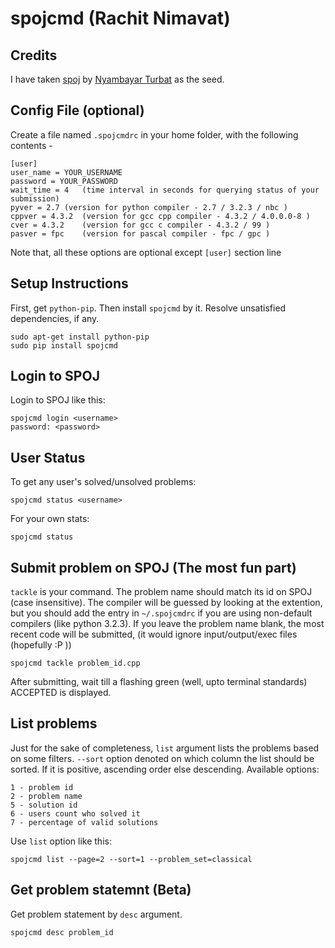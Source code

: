 spojcmd  (Rachit Nimavat)
=========================

Credits
---------------
I have taken [spoj](https://github.com/nyamba/spoj) by [Nyambayar Turbat](https://github.com/nyamba) as the seed.


Config File (optional)
---------------
Create a file named `.spojcmdrc`  in your home folder, with the following  contents -

	[user]
	user_name = YOUR_USERNAME
	password = YOUR_PASSWORD
	wait_time = 4	(time interval in seconds for querying status of your submission)
	pyver = 2.7	(version for python compiler - 2.7 / 3.2.3 / nbc )
	cppver = 4.3.2	(version for gcc cpp compiler - 4.3.2 / 4.0.0.0-8 )
	cver = 4.3.2	(version for gcc c compiler - 4.3.2 / 99 )
	pasver = fpc	(version for pascal compiler - fpc / gpc )

Note that, all these options are optional except `[user]` section line


Setup Instructions
--------------

First, get `python-pip`. Then install `spojcmd` by it. Resolve unsatisfied dependencies, if any.

    sudo apt-get install python-pip
    sudo pip install spojcmd


Login to SPOJ
---------------

Login to SPOJ like this:

	spojcmd login <username>
	password: <password>


User Status
---------------------

To get any user's solved/unsolved problems:

	spojcmd status <username>

For your own stats:

	spojcmd status
	


Submit problem on SPOJ (The most fun part)
--------------

`tackle` is your command. The problem name should match its id on SPOJ (case insensitive). The compiler will be guessed by looking at the extention, but you should add the entry in `~/.spojcmdrc` if you are using non-default compilers (like python 3.2.3). If you leave the problem name blank, the most recent code will be submitted, (it would ignore input/output/exec files (hopefully :P ))

	spojcmd tackle problem_id.cpp

After submitting, wait till a flashing green (well, upto terminal standards) ACCEPTED is displayed.


List problems
---------

Just for the sake of completeness, `list` argument lists the problems based on some filters. `--sort` option denoted on which column the list should be sorted. If it is positive, ascending order else descending. Available options: 

	1 - problem id
	2 - problem name
	5 - solution id
	6 - users count who solved it
	7 - percentage of valid solutions

Use `list` option like this:

    spojcmd list --page=2 --sort=1 --problem_set=classical


Get problem statemnt (Beta)
--------------------

Get problem statement by `desc` argument.

    spojcmd desc problem_id
